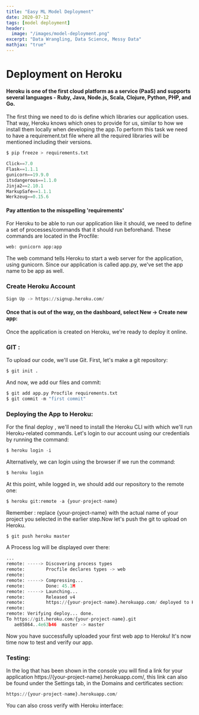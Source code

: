 ```yaml
---
title: "Easy ML Model Deployment"
date: 2020-07-12
tags: [model deployment]
header:
  image: "/images/model-deployment.png"
excerpt: "Data Wrangling, Data Science, Messy Data"
mathjax: "true"
---
```

# Deployment on Heroku

#### Heroku is one of the first cloud platform as a service (PaaS) and supports several languages - Ruby, Java, Node.js, Scala, Clojure, Python, PHP, and Go.
The first thing we need to do is define which libraries our application uses. That way, Heroku knows which ones to provide for us, similar to how we install them locally when developing the app.To perform this task we need to have a requirement.txt file where all the required libraries will be mentioned including their versions.

```python
$ pip freeze > requirements.txt
```


```python
Click==7.0
Flask==1.1.1
gunicorn==19.9.0
itsdangerous==1.1.0
Jinja2==2.10.1
MarkupSafe==1.1.1
Werkzeug==0.15.6
```

#### Pay attention to the misspelling 'requirements'
For Heroku to be able to run our application like it should, we need to define a set of processes/commands that it should run beforehand. These commands are located in the Procfile:

```python
web: gunicorn app:app
```
The web command tells Heroku to start a web server for the application, using gunicorn. Since our application is called app.py, we've set the app name to be app as well.
### Create Heroku Account


```python
Sign Up -> https://signup.heroku.com/
```

#### Once that is out of the way, on the dashboard, select New -> Create new app:

Once the application is created on Heroku, we're ready to deploy it online.

### GIT : 

To upload our code, we'll use Git. First, let's make a git repository:


```python
$ git init .
```
And now, we add our files and commit:

```python
$ git add app.py Procfile requirements.txt
$ git commit -m "first commit"
```

### Deploying the App to Heroku:
For the final deploy , we'll need to install the Heroku CLI with which we'll run Heroku-related commands. Let's login to our account using our credentials by running the command:

```python
$ heroku login -i
```
Alternatively, we can login using the browser if we run the command:

```python
$ heroku login
```
At this point, while logged in, we should add our repository to the remote one:

```python
$ heroku git:remote -a {your-project-name}
```
Remember : replace {your-project-name} with the actual name of your project you selected in the earlier step.Now let's push the git to upload on Heroku. 

```python
$ git push heroku master
```
A Process log will be displayed over there:

```python
...
remote: -----> Discovering process types
remote:        Procfile declares types -> web
remote:
remote: -----> Compressing...
remote:        Done: 45.1M
remote: -----> Launching...
remote:        Released v4
remote:        https://{your-project-name}.herokuapp.com/ deployed to Heroku
remote:
remote: Verifying deploy... done.
To https://git.heroku.com/{your-project-name}.git
   ae85864..4e63b46  master -> master
```
Now you have successfully uploaded your first web app to Heroku! It's now time now to test and verify our app.
### Testing:
In the log that has been shown in the console you will find a link for your application https://{your-project-name}.herokuapp.com/, this link can also be found under the Settings tab, in the Domains and certificates section:

```python
https://{your-project-name}.herokuapp.com/
```
You can also cross verify with Heroku interface:

```python

```
